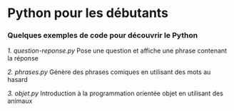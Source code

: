 # Python pour les débutants

### Quelques exemples de code pour découvrir le Python

*1. question-reponse.py*
Pose une question et affiche une phrase contenant la réponse

*2. phrases.py*
Génère des phrases comiques en utilisant des mots au hasard

*3. objet.py*
Introduction à la programmation orientée objet en utilisant des animaux
